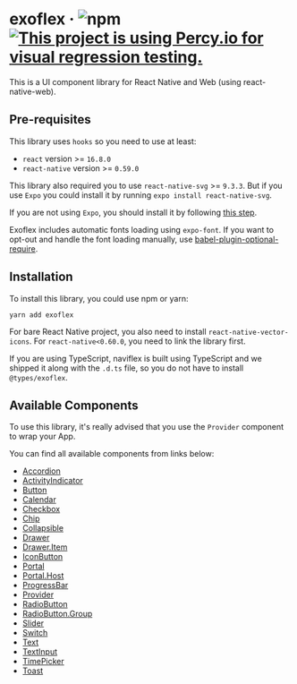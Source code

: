 # exoflex · ![npm](https://img.shields.io/npm/v/exoflex) [![This project is using Percy.io for visual regression testing.](https://percy.io/static/images/percy-badge.svg)](https://percy.io/KodeFox/exoflex)

This is a UI component library for React Native and Web (using react-native-web).

## Pre-requisites

This library uses `hooks` so you need to use at least:

- `react` version >= `16.8.0`
- `react-native` version >= `0.59.0`

This library also required you to use `react-native-svg` >= `9.3.3`. But if you use `Expo` you could install it by running `expo install react-native-svg`.

If you are not using `Expo`, you should install it by following [this step](https://github.com/react-native-community/react-native-svg/#installation).

Exoflex includes automatic fonts loading using `expo-font`. If you want to opt-out and handle the font loading manually, use [babel-plugin-optional-require](https://github.com/satya164/babel-plugin-optional-require).

## Installation

To install this library, you could use npm or yarn:

```
yarn add exoflex
```

For bare React Native project, you also need to install `react-native-vector-icons`. For `react-native<0.60.0`, you need to link the library first.

If you are using TypeScript, naviflex is built using TypeScript and we shipped it along with the `.d.ts` file, so you do not have to install `@types/exoflex`.

## Available Components

To use this library, it's really advised that you use the `Provider` component to wrap your App.

You can find all available components from links below:

- [Accordion](https://github.com/kodefox/infra/blob/master/packages/exoflex/docs/components/Accordion.md)
- [ActivityIndicator](https://github.com/kodefox/infra/blob/master/packages/exoflex/docs/components/ActivityIndicator.md)
- [Button](https://github.com/kodefox/infra/blob/master/packages/exoflex/docs/components/Button.md)
- [Calendar](https://github.com/kodefox/infra/blob/master/packages/exoflex/docs/components/Calendar.md)
- [Checkbox](https://github.com/kodefox/infra/blob/master/packages/exoflex/docs/components/Checkbox.md)
- [Chip](https://github.com/kodefox/infra/blob/master/packages/exoflex/docs/components/Chip.md)
- [Collapsible](https://github.com/kodefox/infra/blob/master/packages/exoflex/docs/components/Collapsible.md)
- [Drawer](https://github.com/kodefox/infra/blob/master/packages/exoflex/docs/components/DrawerSection.md)
- [Drawer.Item](https://github.com/kodefox/infra/blob/master/packages/exoflex/docs/components/DrawerItem.md)
- [IconButton](https://github.com/kodefox/infra/blob/master/packages/exoflex/docs/components/IconButton.md)
- [Portal](https://github.com/kodefox/infra/blob/master/packages/exoflex/docs/components/Portal.md)
- [Portal.Host](https://github.com/kodefox/infra/blob/master/packages/exoflex/docs/components/PortalHost.md)
- [ProgressBar](https://github.com/kodefox/infra/blob/master/packages/exoflex/docs/components/ProgressBar.md)
- [Provider](https://github.com/kodefox/infra/blob/master/packages/exoflex/docs/components/Provider.md)
- [RadioButton](https://github.com/kodefox/infra/blob/master/packages/exoflex/docs/components/RadioButton.md)
- [RadioButton.Group](https://github.com/kodefox/infra/blob/master/packages/exoflex/docs/components/RadioButtonGroup.md)
- [Slider](https://github.com/kodefox/infra/blob/master/packages/exoflex/docs/components/Slider.md)
- [Switch](https://github.com/kodefox/infra/blob/master/packages/exoflex/docs/components/Switch.md)
- [Text](https://github.com/kodefox/infra/blob/master/packages/exoflex/docs/components/Text.md)
- [TextInput](https://github.com/kodefox/infra/blob/master/packages/exoflex/docs/components/TextInput.md)
- [TimePicker](https://github.com/kodefox/infra/blob/master/packages/exoflex/docs/components/TimePicker.md)
- [Toast](https://github.com/kodefox/infra/blob/master/packages/exoflex/docs/components/Toast.md)
